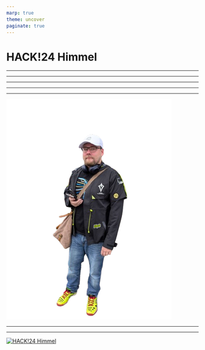 ```yaml
---
marp: true
theme: uncover 
paginate: true
---
```

<!-- 
_backgroundImage: "url(img/pexels-therato-1933239.jpg)"  
_color: #fff 
_paginate: false  
-->

# HACK!24 Himmel 

--- 

<!-- _backgroundImage: "url(img/Screenshot_4.png)" -->

--- 

<!-- _backgroundImage: "url(img/Screenshot_5.png)" -->

--- 

<!-- _backgroundImage: "url(img/Screenshot_3.png)" -->


--- 

<!-- _backgroundImage: "url(img/Screenshot_1.png)" -->


--- 

<!-- _backgroundImage: "url(img/Screenshot_1.png)" -->

![bg right:42%](img/jesper-removebg-preview.png)

--- 

<!-- _backgroundImage: "url(Screenshot_2.png)" -->

--- 

[![HACK!24 Himmel](https://img.youtube.com/vi/9Qpc2SQqF_s/0.jpg)](https://youtu.be/9Qpc2SQqF_s)

